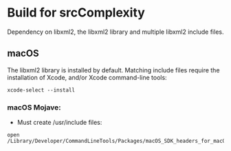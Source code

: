 # Build for srcComplexity

Dependency on libxml2, the libxml2 library and multiple libxml2 include files.

## macOS

The libxml2 library is installed by default. Matching include files require the installation of Xcode, and/or Xcode command-line tools:

```
xcode-select --install
```

### macOS Mojave:

* Must create /usr/include files:

```
open /Library/Developer/CommandLineTools/Packages/macOS_SDK_headers_for_macOS_10.14.pkg
```
